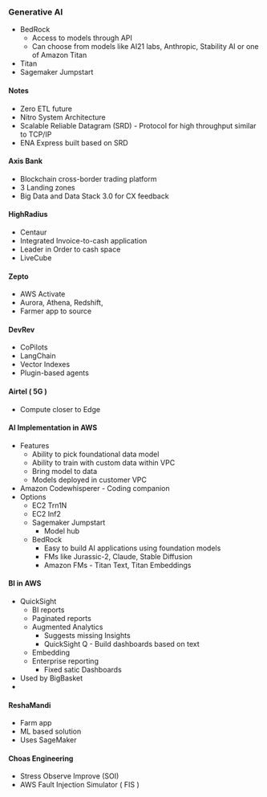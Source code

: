 ### Generative AI
- BedRock
  - Access to models through API
  - Can choose from models like AI21 labs, Anthropic, Stability AI or one of Amazon Titan
- Titan
- Sagemaker Jumpstart

#### Notes
- Zero ETL future
- Nitro System Architecture
- Scalable Reliable Datagram (SRD) - Protocol for high throughput similar to TCP/IP
- ENA Express built based on SRD

#### Axis Bank
- Blockchain cross-border trading platform
- 3 Landing zones
- Big Data and Data Stack 3.0 for CX feedback

#### HighRadius
- Centaur
- Integrated Invoice-to-cash application
- Leader in Order to cash space
- LiveCube

#### Zepto
- AWS Activate
- Aurora, Athena, Redshift, 
- Farmer app to source

#### DevRev
- CoPilots
- LangChain
- Vector Indexes
- Plugin-based agents

#### Airtel ( 5G )
- Compute closer to Edge


#### AI Implementation in AWS
- Features
  - Ability to pick foundational data model
  - Ability to train with custom data within VPC
  - Bring model to data
  - Models deployed in customer VPC
- Amazon Codewhisperer - Coding companion
- Options
  - EC2 Trn1N
  - EC2 Inf2
  - Sagemaker Jumpstart
    - Model hub
  - BedRock
    - Easy to build AI applications using foundation models
    - FMs like Jurassic-2, Claude, Stable Diffusion
    - Amazon FMs - Titan Text, Titan Embeddings   

#### BI in AWS
- QuickSight
  - BI reports
  - Paginated reports
  - Augmented Analytics 
    - Suggests missing Insights
    - QuickSight Q - Build dashboards based on text 
  - Embedding
  - Enterprise reporting
    - Fixed satic Dashboards 
- Used by BigBasket
- 
#### ReshaMandi
- Farm app
- ML based solution
- Uses SageMaker

#### Choas Engineering
- Stress Observe Improve (SOI)
- AWS Fault Injection Simulator ( FIS )

